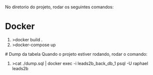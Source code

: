 No diretorio do projeto, rodar os seguintes comandos:

# Docker
<ol>
  <li>>docker build .</li>
  <li>>docker-compose up</li>
</ol>
# Dump da tabela
Quando o projeto estiver rodando, rodar o comando:
<ol>
  <li>>cat ./dump.sql | docker exec -i leads2b_back_db_1 psql -U raphael leads2b</li>
</ol>



